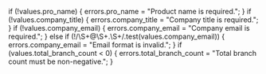   if (!values.pro_name) {
        errors.pro_name = "Product name is required.";
    }
    if (!values.company_title) {
        errors.company_title = "Company title is required.";
    }
    if (!values.company_email) {
        errors.company_email = "Company email is required.";
    } else if (!/\S+@\S+\.\S+/.test(values.company_email)) {
        errors.company_email = "Email format is invalid.";
    }
    if (values.total_branch_count < 0) {
        errors.total_branch_count = "Total branch count must be non-negative.";
    }
